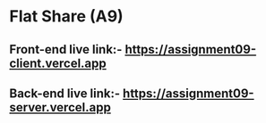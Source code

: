 # Flat Share (A9)

## Front-end live link:- https://assignment09-client.vercel.app

## Back-end live link:- https://assignment09-server.vercel.app

